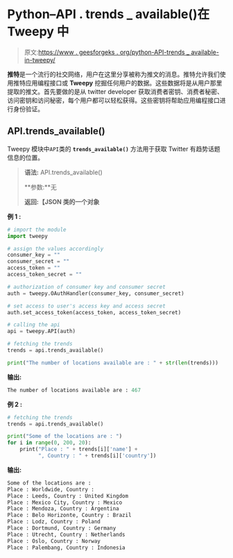 # Python–API . trends _ available()在 Tweepy 中

> 原文:[https://www . geesforgeks . org/python-API-trends _ available-in-tweepy/](https://www.geeksforgeeks.org/python-api-trends_available-in-tweepy/)

**推特**是一个流行的社交网络，用户在这里分享被称为推文的消息。推特允许我们使用推特应用编程接口或 **Tweepy** 挖掘任何用户的数据。这些数据将是从用户那里提取的推文。首先要做的是从 twitter developer 获取消费者密钥、消费者秘密、访问密钥和访问秘密，每个用户都可以轻松获得。这些密钥将帮助应用编程接口进行身份验证。

## API.trends_available()

Tweepy 模块中`API`类的 **`trends_available()`** 方法用于获取 Twitter 有趋势话题信息的位置。

> **语法:** API.trends_available()
> 
> **参数:**无
> 
> **返回:【JSON 类的一个对象**

**例 1 :**

```py
# import the module
import tweepy

# assign the values accordingly
consumer_key = ""
consumer_secret = ""
access_token = ""
access_token_secret = ""

# authorization of consumer key and consumer secret
auth = tweepy.OAuthHandler(consumer_key, consumer_secret)

# set access to user's access key and access secret 
auth.set_access_token(access_token, access_token_secret)

# calling the api 
api = tweepy.API(auth)

# fetching the trends
trends = api.trends_available()

print("The number of locations available are : " + str(len(trends)))
```

**输出:**

```py
The number of locations available are : 467

```

**例 2 :**

```py
# fetching the trends
trends = api.trends_available()

print("Some of the locations are : ")
for i in range(0, 200, 20):
    print("Place : " + trends[i]['name'] +
          ", Country : " + trends[i]['country'])
```

**输出:**

```py
Some of the locations are : 
Place : Worldwide, Country : 
Place : Leeds, Country : United Kingdom
Place : Mexico City, Country : Mexico
Place : Mendoza, Country : Argentina
Place : Belo Horizonte, Country : Brazil
Place : Lodz, Country : Poland
Place : Dortmund, Country : Germany
Place : Utrecht, Country : Netherlands
Place : Oslo, Country : Norway
Place : Palembang, Country : Indonesia

```